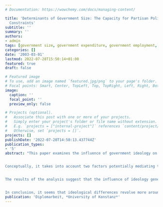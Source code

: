 ```yaml
---
# Documentation: https://wowchemy.com/docs/managing-content/

title: 'Determinants of Government Size: The Capacity for Partisan Policy under Political
  Constraints'
subtitle: ''
summary: ''
authors:
- admin
tags: [government size, government expenditure, government employment, party government, political constraints, veto players, corporatism, ideology]
categories: []
date: '2003-03-01'
lastmod: 2022-07-28T15:50:14+01:00
featured: true
draft: false

# Featured image
# To use, add an image named `featured.jpg/png` to your page's folder.
# Focal points: Smart, Center, TopLeft, Top, TopRight, Left, Right, BottomLeft, Bottom, BottomRight.
image:
  caption: ''
  focal_point: ''
  preview_only: false

# Projects (optional).
#   Associate this post with one or more of your projects.
#   Simply enter your project's folder or file name without extension.
#   E.g. `projects = ["internal-project"]` references `content/project/deep-learning/index.md`.
#   Otherwise, set `projects = []`.
projects: []
publishDate: '2022-07-28T14:50:13.437744Z'
publication_types:
- '5'
abstract: "This paper examines the influence of government ideology on public sector size through a statistical analysis of pooled time-series and cross-section data for 16 industrialized democracies over the time period from 1965 to 1994. It improves on previous research on the topic in various respects. 


Conceptually, it takes into account two factors potentially mediating the relationship between government ideology and public sector size, i.e. political institutions and the system of interest intermediation. Methodologically, it employs a continuous ideology measure which varies not only within party families, but also over time. 


The results of the analysis suggest that the influence of ideology generally decreased over time. But the strength of the effect also varied according to the specific indicator of government size examined. While ideology is less related to the funding of public services, as measured in terms of government spending, the extent of direct provision of these services through public employees is highly dependent on the ideological orientation of government. Furthermore, whereas no interaction effects are identified in the analysis of government expenditure, the effect of government ideology on public employment increases with the degree of corporatism and decreases with the number of veto players. 


In conclusion, it seems that ideological differences revolve more around the means of public service provision rather than its scope, and, not surprisingly, that structural context factors are more important where the level of ideological conflict is high."
publication: 'Diplomarbeit, *University of Konstanz*'
---
```

